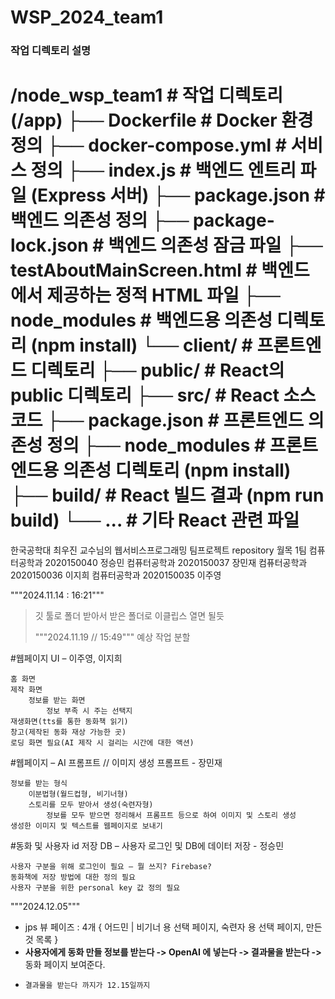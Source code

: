 # WSP_2024_team1
<h3>작업 디렉토리 설명</h3>

<h1>/node_wsp_team1          # 작업 디렉토리 (/app)
  ├── Dockerfile         # Docker 환경 정의
  ├── docker-compose.yml # 서비스 정의
  ├── index.js           # 백엔드 엔트리 파일 (Express 서버)
  ├── package.json       # 백엔드 의존성 정의
  ├── package-lock.json  # 백엔드 의존성 잠금 파일
  ├── testAboutMainScreen.html # 백엔드에서 제공하는 정적 HTML 파일
  ├── node_modules       # 백엔드용 의존성 디렉토리 (npm install)
  └── client/            # 프론트엔드 디렉토리
      ├── public/        # React의 public 디렉토리
      ├── src/           # React 소스 코드
      ├── package.json   # 프론트엔드 의존성 정의
      ├── node_modules   # 프론트엔드용 의존성 디렉토리 (npm install)
      ├── build/         # React 빌드 결과 (npm run build)
      └── ...            # 기타 React 관련 파일</h1>
한국공학대 최우진 교수님의 웹서비스프로그래밍 팀프로젝트 repository
월목 1팀
컴퓨터공학과 2020150040 정승민
컴퓨터공학과 2020150037 장민재
컴퓨터공학과 2020150036 이지희
컴퓨터공학과 2020150035 이주영

"""2024.11.14 : 16:21"""

> 깃 툴로 폴더 받아서 받은 폴더로 이클립스 열면 될듯
>
> """2024.11.19 // 15:49"""
> 예상 작업 분할

#웹페이지 UI – 이주영, 이지희

    홈 화면
    제작 화면
        정보를 받는 화면
            정보 부족 시 주는 선택지
    재생화면(tts를 통한 동화책 읽기)
    창고(제작된 동화 재상 가능한 곳)
    로딩 화면 필요(AI 제작 시 걸리는 시간에 대한 액션)

#웹페이지 – AI 프롬프트 // 이미지 생성 프롬프트 - 장민재

    정보를 받는 형식
        이분법형(월드컵형, 비기너형)
        스토리를 모두 받아서 생성(숙련자형)
            정보를 모두 받으면 정리해서 프롬프트 등으로 하여 이미지 및 스토리 생성
    생성한 이미지 및 텍스트를 웹페이지로 보내기

#동화 및 사용자 id 저장 DB – 사용자 로그인 및 DB에 데이터 저장 - 정승민

    사용자 구분을 위해 로그인이 필요 – 뭘 쓰지? Firebase?
    동화책에 저장 방법에 대한 정의 필요
    사용자 구분을 위한 personal key 값 정의 필요

"""2024.12.05"""
* jps 뷰 페이즈 : 4개 { 어드민 | 비기너 용 선택 페이지, 숙련자 용 선택 페이지, 만든 것 목록 }
* **사용자에게 동화 만들 정보를 받는다 -> OpenAI 에 넣는다 -> 결과물을 받는다 ->** 동화 페이지 보여준다.
*     결과물을 받는다 까지가 12.15일까지

